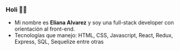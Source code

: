 ### Holi 👋👋
- Mi nombre es **Eliana Alvarez** y soy una full-stack developer con orientación al front-end.
- Tecnologías que manejo: HTML, CSS, Javascript, React, Redux, Express, SQL, Sequelize entre otras

<!--
**Alvarezeli/Alvarezeli** is a ✨ _special_ ✨ repository because its `README.md` (this file) appears on your GitHub profile.

Here are some ideas to get you started:

- 🔭 I’m currently working on ...
- 🌱 I’m currently learning ...
- 👯 I’m looking to collaborate on ...
- 🤔 I’m looking for help with ...
- 💬 Ask me about ...
- 📫 How to reach me: ...
- 😄 Pronouns: ...
- ⚡ Fun fact: ...
-->
